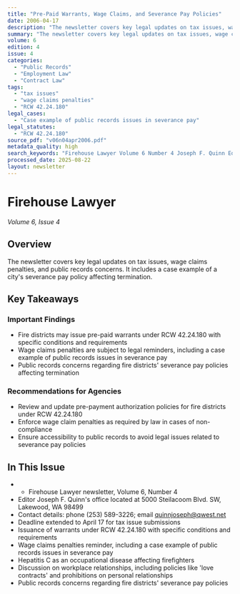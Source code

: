 ```yaml
---
title: "Pre-Paid Warrants, Wage Claims, and Severance Pay Policies"
date: 2006-04-17
description: "The newsletter covers key legal updates on tax issues, wage claims penalties, and public records concerns. It includes a case example of a city's severance pay policy affecting termination."
summary: "The newsletter covers key legal updates on tax issues, wage claims penalties, and public records concerns. It includes a case example of a city's severance pay policy affecting termination."
volume: 6
edition: 4
issue: 4
categories:
  - "Public Records"
  - "Employment Law"
  - "Contract Law"
tags:
  - "tax issues"
  - "wage claims penalties"
  - "RCW 42.24.180"
legal_cases:
  - "Case example of public records issues in severance pay"
legal_statutes:
  - "RCW 42.24.180"
source_pdf: "v06n04apr2006.pdf"
metadata_quality: high
search_keywords: "Firehouse Lawyer Volume 6 Number 4 Joseph F. Quinn Editor Pierce County WA Pierce County WA phone 253 589 3226 email quinnjoseph qwest net publication date April 17 2006 deadline extended two days for..."
processed_date: 2025-08-22
layout: newsletter
---
```


# Firehouse Lawyer

*Volume 6, Issue 4*

## Overview

The newsletter covers key legal updates on tax issues, wage claims penalties, and public records concerns. It includes a case example of a city's severance pay policy affecting termination.

## Key Takeaways

### Important Findings

- Fire districts may issue pre-paid warrants under RCW 42.24.180 with specific conditions and requirements
- Wage claims penalties are subject to legal reminders, including a case example of public records issues in severance pay
- Public records concerns regarding fire districts' severance pay policies affecting termination

### Recommendations for Agencies

- Review and update pre-payment authorization policies for fire districts under RCW 42.24.180
- Enforce wage claim penalties as required by law in cases of non-compliance
- Ensure accessibility to public records to avoid legal issues related to severance pay policies

## In This Issue

- - Firehouse Lawyer newsletter, Volume 6, Number 4
- Editor Joseph F. Quinn's office located at 5000 Steilacoom Blvd. SW, Lakewood, WA 98499
- Contact details: phone (253) 589-3226; email quinnjoseph@qwest.net
- Deadline extended to April 17 for tax issue submissions
- Issuance of warrants under RCW 42.24.180 with specific conditions and requirements
- Wage claims penalties reminder, including a case example of public records issues in severance pay
- Hepatitis C as an occupational disease affecting firefighters
- Discussion on workplace relationships, including policies like 'love contracts' and prohibitions on personal relationships
- Public records concerns regarding fire districts' severance pay policies

